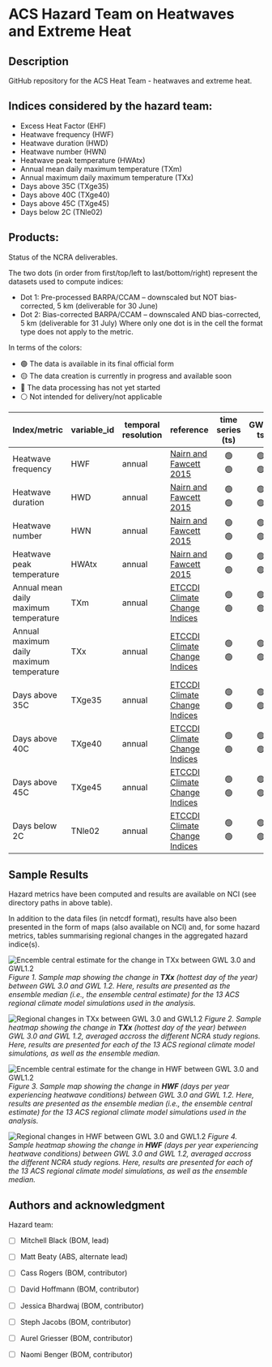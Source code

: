 # ACS Hazard Team on Heatwaves and Extreme Heat

## Description
GitHub repository for the ACS Heat Team - heatwaves and extreme heat. 

## Indices considered by the hazard team:
- Excess Heat Factor (EHF)
- Heatwave frequency (HWF)
- Heatwave duration (HWD)
- Heatwave number (HWN)
- Heatwave peak temperature (HWAtx)
- Annual mean daily maximum temperature (TXm)
- Annual maximum daily maximum temperature (TXx)
- Days above 35C (TXge35)
- Days above 40C (TXge40)
- Days above 45C (TXge45)
- Days below 2C (TNle02)

## Products:
Status of the NCRA deliverables. 

The two dots (in order from first/top/left to last/bottom/right) represent the datasets used to compute indices:
- Dot 1: Pre-processed BARPA/CCAM – downscaled but NOT bias-corrected, 5 km (deliverable for 30 June)
- Dot 2: Bias-corrected BARPA/CCAM – downscaled AND bias-corrected, 5 km (deliverable for 31 July)
Where only one dot is in the cell the format type does not apply to the metric.
 
In terms of the colors:
- :green_circle: The data is available in its final official form
- :yellow_circle: The data creation is currently in progress and available soon
- :red_circle: The data processing has not yet started
- :white_circle: Not intended for delivery/not applicable

| Index/metric | variable_id | temporal resolution | reference | time series (ts) | GWLs ts | GWLs 2D | MME 2D | MME 2D change | Notes | Data<br>location | Last update
| -----        | -----       | -----               | -----     | :-:              |:-:      |:-:      |:-:     |:-:            |-----  |-----             |-----
|Heatwave frequency|HWF|annual|[Nairn and Fawcett 2015](https://www.mdpi.com/1660-4601/12/1/227)|:green_circle:<br>:green_circle:|:green_circle:<br>:green_circle:|:green_circle:<br>:green_circle:|:green_circle:<br>:green_circle:|:green_circle:<br>:green_circle:||`/g/data/ia39/ncra/heat/<variable_id>`|30/06/2024
|Heatwave duration|HWD|annual|[Nairn and Fawcett 2015](https://www.mdpi.com/1660-4601/12/1/227)|:green_circle:<br>:green_circle:|:green_circle:<br>:green_circle:|:green_circle:<br>:green_circle:|:green_circle:<br>:green_circle:|:green_circle:<br>:green_circle:||`/g/data/ia39/ncra/heat/<variable_id>`|30/06/2024
|Heatwave number|HWN|annual|[Nairn and Fawcett 2015](https://www.mdpi.com/1660-4601/12/1/227)|:green_circle:<br>:green_circle:|:green_circle:<br>:green_circle:|:green_circle:<br>:green_circle:|:green_circle:<br>:green_circle:|:green_circle:<br>:green_circle:||`/g/data/ia39/ncra/heat/<variable_id>`|30/06/2024
|Heatwave peak temperature|HWAtx|annual|[Nairn and Fawcett 2015](https://www.mdpi.com/1660-4601/12/1/227)|:green_circle:<br>:green_circle:|:green_circle:<br>:green_circle:|:green_circle:<br>:green_circle:|:green_circle:<br>:green_circle:|:green_circle:<br>:green_circle:||`/g/data/ia39/ncra/heat/<variable_id>`|30/06/2024
|Annual mean daily maximum temperature|TXm|annual|[ETCCDI Climate Change Indices](http://etccdi.pacificclimate.org/list_27_indices.shtml)|:green_circle:<br>:green_circle:|:green_circle:<br>:green_circle:|:green_circle:<br>:green_circle:|:green_circle:<br>:green_circle:|:green_circle:<br>:green_circle:||`/g/data/ia39/ncra/heat/<variable_id>`|28/06/2024
|Annual maximum daily maximum temperature|TXx|annual|[ETCCDI Climate Change Indices](http://etccdi.pacificclimate.org/list_27_indices.shtml)|:green_circle:<br>:green_circle:|:green_circle:<br>:green_circle:|:green_circle:<br>:green_circle:|:green_circle:<br>:green_circle:|:green_circle:<br>:green_circle:||`/g/data/ia39/ncra/heat/<variable_id>`|28/06/2024|
|Days above 35C|TXge35|annual|[ETCCDI Climate Change Indices](http://etccdi.pacificclimate.org/list_27_indices.shtml)|:green_circle:<br>:green_circle:|:green_circle:<br>:green_circle:|:green_circle:<br>:green_circle:|:green_circle:<br>:green_circle:|:green_circle:<br>:green_circle:||`/g/data/ia39/ncra/heat/<variable_id>`|28/06/2024
|Days above 40C|TXge40|annual|[ETCCDI Climate Change Indices](http://etccdi.pacificclimate.org/list_27_indices.shtml)|:green_circle:<br>:green_circle:|:green_circle:<br>:green_circle:|:green_circle:<br>:green_circle:|:green_circle:<br>:green_circle:|:green_circle:<br>:green_circle:||`/g/data/ia39/ncra/heat/<variable_id>`|28/06/2024
|Days above 45C|TXge45|annual|[ETCCDI Climate Change Indices](http://etccdi.pacificclimate.org/list_27_indices.shtml)|:green_circle:<br>:green_circle:|:green_circle:<br>:green_circle:|:green_circle:<br>:green_circle:|:green_circle:<br>:green_circle:|:green_circle:<br>:green_circle:||`/g/data/ia39/ncra/heat/<variable_id>`|28/06/2024
|Days below 2C|TNle02|annual|[ETCCDI Climate Change Indices](http://etccdi.pacificclimate.org/list_27_indices.shtml)|:green_circle:<br>:green_circle:|:green_circle:<br>:green_circle:|:green_circle:<br>:green_circle:|:green_circle:<br>:green_circle:|:green_circle:<br>:green_circle:||`/g/data/ia39/ncra/heat/<variable_id>`|28/06/2024

## Sample Results

Hazard metrics have been computed and results are available on NCI (see directory paths in above table).

In addition to the data files (in netcdf format), results have also been presented in the form of maps (also available on NCI) and, for some hazard metrics, tables summarising regional changes in the aggregated hazard indice(s).

![Encemble central estimate for the change in TXx between GWL 3.0 and GWL1.2](figures/TXx_AGCD-05i_MME50_ssp370_v1-r1-ACS-QME-AGCD-1960-2022_GWL30-GWL12-change.png)
*Figure 1. Sample map showing the change in **TXx** (hottest day of the year) between GWL 3.0 and GWL 1.2. Here, results are presented as the ensemble median (i.e., the ensemble central estimate) for the 13 ACS regional climate model simulations used in the analysis.*

![Regional changes in TXx between GWL 3.0 and GWL1.2](figures/TXx_regional_summary_GWL30-GWL12.png)
*Figure 2. Sample heatmap showing the change in **TXx** (hottest day of the year) between GWL 3.0 and GWL 1.2, averaged accross the different NCRA study regions. Here, results are presented for each of the 13 ACS regional climate model simulations, as well as the ensemble median.*

![Encemble central estimate for the change in HWF between GWL 3.0 and GWL1.2](figures/HWF_AGCD-05i_MME50_ssp370_v1-r1-ACS-QME-AGCD-1960-2022_GWL30-GWL12-change.png)
*Figure 3. Sample map showing the change in **HWF** (days per year experiencing heatwave conditions) between GWL 3.0 and GWL 1.2. Here, results are presented as the ensemble median (i.e., the ensemble central estimate) for the 13 ACS regional climate model simulations used in the analysis.*

![Regional changes in HWF between GWL 3.0 and GWL1.2](figures/HWF_regional_summary_GWL30-GWL12.png)
*Figure 4. Sample heatmap showing the change in **HWF** (days per year experiencing heatwave conditions) between GWL 3.0 and GWL 1.2, averaged accross the different NCRA study regions. Here, results are presented for each of the 13 ACS regional climate model simulations, as well as the ensemble median.*

## Authors and acknowledgment
Hazard team:
- [ ] Mitchell Black (BOM, lead)
- [ ] Matt Beaty (ABS, alternate lead)
- [ ] Cass Rogers (BOM, contributor)
- [ ] David Hoffmann (BOM, contributor)
- [ ] Jessica Bhardwaj (BOM, contributor)
- [ ] Steph Jacobs (BOM, contributor)
- [ ] Aurel Griesser (BOM, contributor)
- [ ] Naomi Benger (BOM, contributor)

